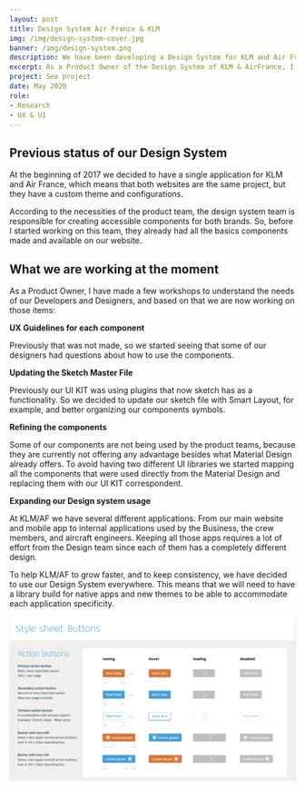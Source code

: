 ```yaml
---
layout: post
title: Design System Air France & KLM 
img: /img/design-system-cover.jpg
banner: /img/design-system.png
description: We have been developing a Design System for KLM and Air France to be our single source of truth for the designers and developers.  
excerpt: As a Product Owner of the Design System of KLM & AirFrance, I’m responsible for understanding the requirements of each product team and translate it into components that can be reused during any time of the user journey. I’m also responsible for the website where we display the components and document how and when to use them, the guidelines of the brands, and the tone of voice. 
project: See project
date: May 2020
role:
- Research
- UX & UI
---
```


## Previous status of our Design System

At the beginning of 2017 we decided to have a single application for KLM and Air France, which means that both websites are the same project, but they have a custom theme and configurations.

According to the necessities of the product team, the design system team is responsible for creating accessible components for both brands. So, before I started working on this team, they already had all the basics components made and available on our website. 

## What we are working at the moment

As a Product Owner, I have made a few workshops to understand the needs of our Developers and Designers, and based on that we are now working on those items: 

**UX Guidelines for each component**

Previously that was not made, so we started seeing that some of our designers had questions about how to use the components. 

**Updating the Sketch Master File**

Previously our UI KIT was using plugins that now sketch has as a functionality. So we decided to update our sketch file with Smart Layout, for example, and better organizing our components symbols. 

**Refining the components**

Some of our components are not being used by the product teams, because they are currently not offering any advantage besides what Material Design already offers. To avoid having two different UI libraries we started mapping all the components that were used directly from the Material Design and replacing them with our UI KIT correspondent. 

**Expanding our Design system usage**

At KLM/AF we have several different applications. From our main website and mobile app to internal applications used by the Business, the crew members, and aircraft engineers. Keeping all those apps requires a lot of effort from the Design team since each of them has a completely different design.

To help KLM/AF to grow faster, and to keep consistency, we have decided to use our Design System everywhere. This means that we will need to have a library build for native apps and new themes to be able to accommodate each application specificity.

![content](/img/buttons.png)